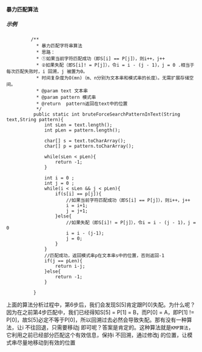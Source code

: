 #### 暴力匹配算法

##### 示例

             /**
               * 暴力匹配字符串算法
               * 思路：
               * ①如果当前字符匹配成功（即S[i] == P[j]），则i++，j++
               * ②如果失配（即S[i]! = P[j]），令i = i - (j - 1)，j = 0 .相当于每次匹配失败时，i 回溯，j 被置为0。
               * 时间复杂度为O(mn)（m、n分别为文本串和模式串的长度）。无需扩展存储空间。
               * @param text 文本串
               * @param pattern 模式串
               * @return  pattern返回在text中的位置
               */
              public static int bruteForceSearchPatternInText(String text,String pattern){
                  int sLen = text.length();
                  int pLen = pattern.length();

                  char[] s = text.toCharArray();
                  char[] p = pattern.toCharArray();

                  while(sLen < pLen){
                      return -1;
                  }

                  int i = 0 ;
                  int j = 0 ;
                  while(i < sLen && j < pLen){
                      if(s[i] == p[j]){
                          //如果当前字符匹配成功（即S[i] == P[j]），则i++，j++     
                          i = i+1;
                          j = j+1;
                      }else{
                          //如果失配（即S[i]! = P[j]），令i = i - (j - 1)，j = 0 
                          i = i - (j-1);
                          j = 0;
                      }
                  }
                  //匹配成功，返回模式串p在文本串s中的位置，否则返回-1  
                  if(j == pLen){
                      return i-j;
                  }else{
                      return -1;
                  }

              }
              
上面的算法分析过程中，第6步后，我们会发现S[5]肯定跟P[0]失配。为什么呢？因为在之前第4步匹配中，我们已经得知S[5] = P[1] = B，而P[0] = A，即P[1] != P[0]，故S[5]必定不等于P[0]，所以回溯过去必然会导致失配。那有没有一种算法，让i 不往回退，只需要移动j 即可呢？答案是肯定的。这种算法就是`KMP算法`，它利用之前已经部分匹配这个有效信息，保持i 不回溯，通过修改j 的位置，让模式串尽量地移动到有效的位置
